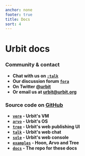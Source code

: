 ```yaml
---
anchor: none
footer: true
title: Docs
sort: 4
---
```


<div class="lead">
    <div class="logo inverse"></div>
    <h1 class="blue i-b">Urbit docs</h1>
</div>

<div class="col-md-12 head">

<div class="col-md-4">

<h3>Community & contact</h3>
<ul>
<li><b>Chat with us on <a href="https://urbit.org/stream"><code>:talk</code></a></b></li>
<li><b>Our discussion forum <a href="http://urbit.org/fora"><code>fora</code></a></b></li>
<li><b>On Twitter <a href="https://twitter.com/urbit">@urbit</a></b></li>
<li><b>Or email us at <a href="mailto:urbit@urbit.org">urbit@urbit.org</a></b></li>
</ul>

</div>

<div class="col-md-4">

<h3>Source code on <a href="https://github.com/urbit">GitHub</a></h3>
<ul>
<li><b><a href="https://github.com/urbit/urbit"><code>vere</code></a> - Urbit's VM</b></li>
<li><b><a href="https://github.com/urbit/arvo"><code>arvo</code></a> - Urbit's OS</b></li>
<li><b><a href="https://github.com/urbit/tree"><code>tree</code></a> - Urbit's web publishing UI</b></li>
<li><b><a href="https://github.com/urbit/talk"><code>talk</code></a> - Urbit's web chat</b></li>
<li><b><a href="https://github.com/urbit/sole"><code>sole</code></a> - Urbit's web console</b></li>
<li><b><a href="https://github.com/urbit/examples"><code>examples</code></a> - Hoon, Arvo and Tree</b></li>
<li><b><a href="https://github.com/urbit/docs"><code>docs</code></a> - The repo for these docs</b></li>
</ul>

</div>

</div>

<div class="sections">
    <kids grid="true"></kids>
</div>
